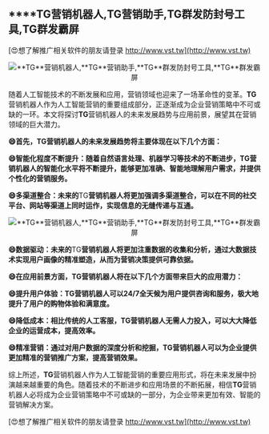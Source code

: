 ## ****TG**营销机器人,**TG**营销助手,**TG**群发防封号工具,**TG**群发霸屏**

[😍想了解推广相关软件的朋友请登录 http://www.vst.tw](http://www.vst.tw)

 <center><img src="https://vst.tw/MP4/tuiguang/png/4.png" alt="**TG**营销机器人,**TG**营销助手,**TG**群发防封号工具,**TG**群发霸屏"></center>

随着人工智能技术的不断发展和应用，营销领域也迎来了一场革命性的变革。**TG**营销机器人作为人工智能营销的重要组成部分，正逐渐成为企业营销策略中不可或缺的一环。本文将探讨**TG**营销机器人的未来发展趋势与应用前景，展望其在营销领域的巨大潜力。

**😄首先，**TG**营销机器人的未来发展趋势将主要体现在以下几个方面：**

**😄智能化程度不断提升：随着自然语言处理、机器学习等技术的不断进步，**TG**营销机器人的智能化水平将不断提升，能够更加准确、智能地理解用户需求，并提供个性化的营销服务。**

**😄多渠道整合：未来的**TG**营销机器人将更加强调多渠道整合，可以在不同的社交平台、网站等渠道上同时运作，实现信息的无缝传递与互通。**

 <center><img src="https://vst.tw/MP4/tuiguang/png/6.png" alt="**TG**营销机器人,**TG**营销助手,**TG**群发防封号工具,**TG**群发霸屏"></center>

**😄数据驱动：未来的**TG**营销机器人将更加注重数据的收集和分析，通过大数据技术实现用户画像的精准塑造，从而为营销决策提供可靠依据。**

**😄在应用前景方面，**TG**营销机器人将在以下几个方面带来巨大的应用潜力：**

**😄提升用户体验：**TG**营销机器人可以24/7全天候为用户提供咨询和服务，极大地提升了用户的购物体验和满意度。**

**😄降低成本：相比传统的人工客服，**TG**营销机器人无需人力投入，可以大大降低企业的运营成本，提高效率。**

**😄精准营销：通过对用户数据的深度分析和挖掘，**TG**营销机器人可以为企业提供更加精准的营销推广方案，提高营销效果。**

综上所述，**TG**营销机器人作为人工智能营销的重要应用形式，将在未来发展中扮演越来越重要的角色。随着技术的不断进步和应用场景的不断拓展，相信**TG**营销机器人必将成为企业营销策略中不可或缺的一部分，为企业带来更加有效、智能的营销解决方案。

[😍想了解推广相关软件的朋友请登录 http://www.vst.tw](http://www.vst.tw)



